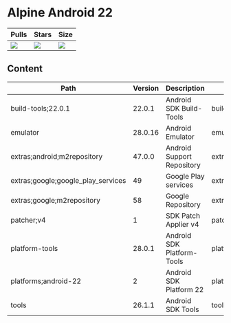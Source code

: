 # Alpine Android 22

| Pulls | Stars | Size |
| ----- | ----- | ---- |
| [![](https://img.shields.io/docker/pulls/trucknet/android-react-native-ci-alpine.svg)](https://hub.docker.com/r/trucknet/android-react-native-ci-alpine/) | [![](https://img.shields.io/docker/stars/trucknet/android-react-native-ci-alpine.svg)](https://hub.docker.com/r/trucknet/android-react-native-ci-alpine/) | [![](https://images.microbadger.com/badges/image/trucknet/android-react-native-ci-alpine:android-22.svg)](https://microbadger.com/images/trucknet/android-react-native-ci-alpine:android-22) |

## Content
Path                               | Version | Description                | Location
-------                            | ------- | -------                    | -------
build-tools;22.0.1                 | 22.0.1  | Android SDK Build-Tools    | build-tools/22.0.1/
emulator                           | 28.0.16 | Android Emulator           | emulator/
extras;android;m2repository        | 47.0.0  | Android Support Repository | extras/android/m2repository/
extras;google;google_play_services | 49      | Google Play services       | extras/google/google_play_services/
extras;google;m2repository         | 58      | Google Repository          | extras/google/m2repository/
patcher;v4                         | 1       | SDK Patch Applier v4       | patcher/v4/
platform-tools                     | 28.0.1  | Android SDK Platform-Tools | platform-tools/
platforms;android-22               | 2       | Android SDK Platform 22    | platforms/android-22/
tools                              | 26.1.1  | Android SDK Tools          | tools/